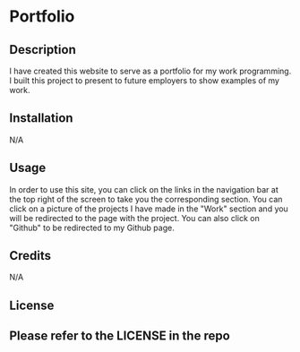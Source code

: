 # Portfolio

## Description

I have created this website to serve as a portfolio for my work programming. I built this project to present to future employers to show examples of my work.

## Installation

N/A

## Usage

In order to use this site, you can click on the links in the navigation bar at the top right of the screen to take you the corresponding section. 
You can click on a picture of the projects I have made in the "Work" section and you will be redirected to the page with the project. 
You can also click on "Github" to be redirected to my Github page.

## Credits

N/A

## License

Please refer to the LICENSE in the repo
---
